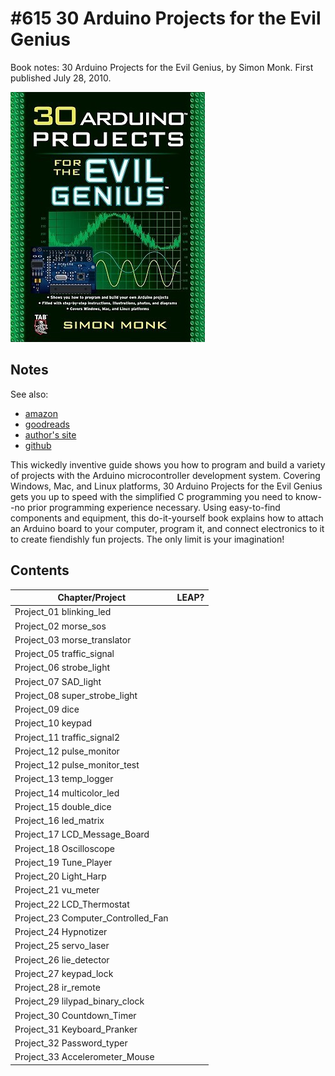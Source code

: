 # #615 30 Arduino Projects for the Evil Genius

Book notes: 30 Arduino Projects for the Evil Genius, by Simon Monk. First published July 28, 2010.

[![Build](./assets/30-arduino-projects-for-the-evil-genius_build.jpg?raw=true)](https://amzn.to/3DBv9Xy)

## Notes

See also:

* [amazon](https://amzn.to/3DBv9Xy)
* [goodreads](https://www.goodreads.com/book/show/8347597-30-arduino-projects-for-the-evil-genius)
* [author's site](http://simonmonk.org/arduino-projects-evil-genius-ed2/)
* [github](https://github.com/simonmonk/30arduinoproj2ed)

This wickedly inventive guide shows you how to program and build a variety of projects with the Arduino microcontroller development system. Covering Windows, Mac, and Linux platforms, 30 Arduino Projects for the Evil Genius gets you up to speed with the simplified C programming you need to know--no prior programming experience necessary. Using easy-to-find components and equipment, this do-it-yourself book explains how to attach an Arduino board to your computer, program it, and connect electronics to it to create fiendishly fun projects. The only limit is your imagination!

## Contents

| Chapter/Project                    | LEAP? |
|------------------------------------|-------|
| Project_01 blinking_led            |       |
| Project_02 morse_sos               |       |
| Project_03 morse_translator        |       |
| Project_05 traffic_signal          |       |
| Project_06 strobe_light            |       |
| Project_07 SAD_light               |       |
| Project_08 super_strobe_light      |       |
| Project_09 dice                    |       |
| Project_10 keypad                  |       |
| Project_11 traffic_signal2         |       |
| Project_12 pulse_monitor           |       |
| Project_12 pulse_monitor_test      |       |
| Project_13 temp_logger             |       |
| Project_14 multicolor_led          |       |
| Project_15 double_dice             |       |
| Project_16 led_matrix              |       |
| Project_17 LCD_Message_Board       |       |
| Project_18 Oscilloscope            |       |
| Project_19 Tune_Player             |       |
| Project_20 Light_Harp              |       |
| Project_21 vu_meter                |       |
| Project_22 LCD_Thermostat          |       |
| Project_23 Computer_Controlled_Fan |       |
| Project_24 Hypnotizer              |       |
| Project_25 servo_laser             |       |
| Project_26 lie_detector            |       |
| Project_27 keypad_lock             |       |
| Project_28 ir_remote               |       |
| Project_29 lilypad_binary_clock    |       |
| Project_30 Countdown_Timer         |       |
| Project_31 Keyboard_Pranker        |       |
| Project_32 Password_typer          |       |
| Project_33 Accelerometer_Mouse     |       |
